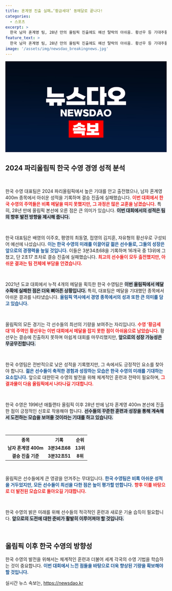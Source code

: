 ```yaml
---
title: 혼계영 진출 실패…‘황금세대’ 동메달로 끝나다!
categories:
  - 스포츠
excerpt: >
  한국 남자 혼계영 팀, 28년 만의 올림픽 진출에도 예선 탈락의 아쉬움. 황선우 등 기대주들 메달 획득 실패하며 황금세대의 꿈에 찬물. 프랑스의 마르샹, 5관왕 도전!
feature_text: >
  한국 남자 혼계영 팀, 28년 만의 올림픽 진출에도 예선 탈락의 아쉬움. 황선우 등 기대주들 메달 획득 실패하며 황금세대의 꿈에 찬물. 프랑스의 마르샹, 5관왕 도전!
image: '/assets/img/newsdao_breakingnews.jpg'
---
```


<p><img src="/assets/img/newsdao_breakingnews.jpg" alt="flaretime 속보" /></p>

<h2 data-ke-size="size26">2024 파리올림픽 한국 수영 경영 성적 분석</h2>

<p data-ke-size="size16">&nbsp;</p>

<p>한국 수영 대표팀은 2024 파리올림픽에서 높은 기대를 안고 출전했으나, 남자 혼계영 400m 종목에서 아쉬운 성적을 기록하며 결승 진출에 실패했습니다. <b><span style="color: #ee2323;">이번 대회에서 한국 수영의 주역들은 비록 메달을 따지 못했지만, 그 과정은 많은 교훈을 남겼습니다.</span></b> 특히, 28년 만에 올림픽 본선에 오른 점은 큰 의미가 있습니다. <b><span style="background-color: #21538527;">이번 대회에서의 성적은 팀의 향후 발전 방향을 제시해 줍니다.</span></b> </p>

<p data-ke-size="size16">&nbsp;</p>

<p>한국 대표팀은 배영의 이주호, 평영의 최동열, 접영의 김지훈, 자유형의 황선우로 구성되어 예선에 나섰습니다. <b><span style="color: #1a5490;">이는 한국 수영의 미래를 이끌어갈 젊은 선수들로, 그들의 성장은 앞으로의 경쟁력을 높일 것입니다.</span></b> 이들은 3분34초68을 기록하며 16개국 중 13위에 그쳤고, 단 2초17 초차로 결승 진출에 실패했습니다. <b><span style="color: #ee2323;">최고의 선수들이 모두 출전했지만, 아쉬운 결과는 팀 전체에 부담을 안겼습니다.</span></b></p>

<p data-ke-size="size16">&nbsp;</p>

<p>2021년 도쿄 대회에서 누적 4개의 메달을 획득한 한국 수영팀은 <b><span style="background-color: #21538527;">이번 올림픽에서 메달 수확에 실패한 점은 더욱 뼈아픈 상황입니다.</span></b> 특히, 대표팀은 메달을 기대했던 종목에서 아쉬운 결과를 나타냈습니다. <b><span style="color: #1a5490;">올림픽 역사에서 경영 종목에서의 성과 또한 큰 의미를 담고 있습니다.</span></b> </p>

<p data-ke-size="size16">&nbsp;</p>

<p>올림픽의 모든 경기는 각 선수들의 최선의 기량을 보여주는 자리입니다. <b><span style="color: #ee2323;">수영 ‘황금세대’의 주역인 황선우는 이번 대회에서 메달을 잡지 못한 점이 아쉬움으로 남았습니다.</span></b> 황선우는 결승에 진출하지 못하며 아쉽게 대회를 마무리했지만, <b><span style="background-color: #21538527;">앞으로의 성장 가능성은 무궁무진합니다.</span></b></p>

<p data-ke-size="size16">&nbsp;</p>

<p>한국 수영팀은 전반적으로 낮은 성적을 기록했지만, 그 속에서도 긍정적인 요소를 찾아야 합니다. <b><span style="color: #1a5490;">젊은 선수들이 축적한 경험과 성장하는 모습은 한국 수영의 미래를 기대하는 요소입니다.</span></b> 앞으로 대한민국 수영의 발전을 위해 체계적인 훈련과 전략이 필요하며, <b><span style="color: #ee2323;">그 결과물이 다음 올림픽에서 나타나길 기대합니다.</span></b></p>

<p data-ke-size="size16">&nbsp;</p>

<p>한국 수영은 1996년 애틀랜타 올림픽 이후 28년 만에 남자 혼계영 400m 본선에 진출한 점이 긍정적인 신호로 작용해야 합니다. <b><span style="background-color: #21538527;">선수들의 꾸준한 훈련과 성장을 통해 계속해서 도전하는 모습을 보여줄 것이라는 기대를 하고 있습니다.</span></b> </p>

<p data-ke-size="size16">&nbsp;</p>

<table>
    <tr>
        <th><b>종목</b></th>
        <th><b>기록</b></th>
        <th><b>순위</b></th>
    </tr>
    <tr>
        <td style="text-align: center; height: 17px;"><b>남자 혼계영 400m</b></td>
        <td style="text-align: center; height: 17px;"><b>3분34초68</b></td>
        <td style="text-align: center; height: 17px;"><b>13위</b></td>
    </tr>
    <tr>
        <td style="text-align: center; height: 17px;"><b>결승 진출 기준</b></td>
        <td style="text-align: center; height: 17px;"><b>3분32초51</b></td>
        <td style="text-align: center; height: 17px;"><b>8위</b></td>
    </tr>
</table>

<p data-ke-size="size16">&nbsp;</p>

<p>올림픽은 선수들에게 큰 영광을 안겨주는 무대입니다. <b><span style="color: #1a5490;">한국 수영팀은 비록 아쉬운 성적을 거두었지만, 모든 선수들이 최선을 다한 점은 높이 평가할 만합니다.</span></b> <b><span style="color: #ee2323;">향후 이를 바탕으로 더 발전된 모습으로 돌아오길 기대합니다.</span></b></p>

<p data-ke-size="size16">&nbsp;</p>

<p>한국 수영의 밝은 미래를 위해 선수들의 적극적인 훈련과 새로운 기술 습득이 필요합니다. <b><span style="background-color: #21538527;">앞으로의 도전에 대한 준비가 활발히 이루어져야 할 것입니다.</span></b></p>

<p data-ke-size="size16">&nbsp;</p>

<h2 data-ke-size="size26">올림픽 이후 한국 수영의 방향성</h2>

<p>한국 수영의 발전을 위해서는 체계적인 훈련과 더불어 세계 각국의 수영 기법을 학습하는 것이 중요합니다. <b><span style="color: #1a5490;">이번 대회에서 느낀 점들을 바탕으로 더욱 향상된 기량을 확보해야 할 것입니다.</span></b> </p>
실시간 뉴스 속보는, <a href="https://newsdao.kr" rel="dofollow">https://newsdao.kr</a>


